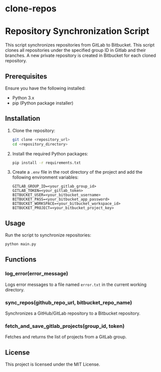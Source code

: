 # clone-repos

# Repository Synchronization Script

This script synchronizes repositories from GitLab to Bitbucket.
This script clones all repositories under the specified group ID in Gitlab and their branches. 
A new private repository is created in Bitbucket for each cloned repository.

## Prerequisites

Ensure you have the following installed:
- Python 3.x
- pip (Python package installer)

## Installation

1. Clone the repository:
    ```sh
    git clone <repository_url>
    cd <repository_directory>
    ```

2. Install the required Python packages:
    ```sh
    pip install -r requirements.txt
    ```

3. Create a `.env` file in the root directory of the project and add the following environment variables:
    ```env
    GITLAB_GROUP_ID=<your_gitlab_group_id>
    GITLAB_TOKEN=<your_gitlab_token>
    BITBUCKET_USER=<your_bitbucket_username>
    BITBUCKET_PASS=<your_bitbucket_app_password>
    BITBUCKET_WORKSPACE=<your_bitbucket_workspace_id>
    BITBUCKET_PROJECT=<your_bitbucket_project_key>
    ```

## Usage

Run the script to synchronize repositories:
```sh
python main.py
```

## Functions

### log_error(error_message)
Logs error messages to a file named `error.txt` in the current working directory.

### sync_repos(github_repo_url, bitbucket_repo_name)
Synchronizes a GitHub/GitLab repository to a Bitbucket repository.

### fetch_and_save_gitlab_projects(group_id, token)
Fetches and returns the list of projects from a GitLab group.

## License

This project is licensed under the MIT License.